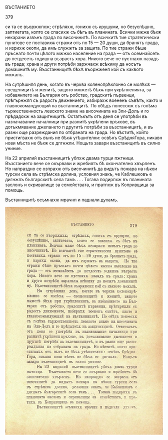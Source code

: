 ﻿ВЪСТАНИЕТО

379

си та се въоржжпхж; стрѣляхж, гонихж съ крушуми, но безуспѣшно, заптиетата, копто се спасихж съ бѣгъ въ планината. Всички мжже бѣхѫ некарани извънъ града по височинитѣ. По всичкитѣ тие стратегически пунктове се поставихѫ стражи отъ по 15 — 20 души, да бранятъ града, и изрихж окопи, да имъ служжтъ за защита. По тие стражи бѣше пръснато почти цѣлото мжжко население на града — отъ осемнайсеть до петдесеть годишна възрасть хора. Никого вече не пустнахж назадъ въ града; храна и други потрѣби заржчахж всѣкиму да носътъ домашнитѣ му. Възстанницитѣ бѣхѫ въоржженп кой съ каквото можалъ.

На сутрѣшнпя день, когато въ черква коленопрѣклонно се молѣхѫ — свещеницитѣ и женитѣ, защото мжжетѣ бѣхѫ при укрѣпленията, за избавянпето на България отъ робство, градскитѣ първенци, прѣгърнжлп съ радость движението, избирахж воененъ съвѣтъ, както и главнокомандующий на въстанницитѣ. По обѣдъ понесохж съ голѣма тържественность левското знаме на височината на Зли-Долъ и го прѣдадохж на защитницитѣ. Остатъкътъ отъ деня се употрѣби въ назначавание началници при разнитѣ укрѣпени връхове, въ дотъкмявание джепането п другитѣ потрѣби за възстанницитѣ, и въ разни още разреждания по отбраната на града. Но вѣститѣ, който пристигвахж отъ вънъ не бѣхѫ утѣшителни: освѣнъ СрѣдняГора, никавн нови мѣста не бѣхѫ се дпгнжли. Нощьта завари възстаницитѣ въ силно униние.

На 22 априлий възстанницитѣ убпхж двама турци пжтници. Възстанието вече се окървави и жребиятъ бѣ окончателно хвърленъ. Но напраздно се озпрахж отъ височинитѣ да видътъ пожара на нѣкои турски села въ стрѣмска долина, условния знакъ, че Каблешковъ е дигнжлъ българскитѣ села тамъ . . . Тогава подирпхж въ планината заслонъ и скривалище за семействата, и пратпхж въ Копривщица за помощь.

Въстанницитѣ осъмнахж мрачнп и паднали духамъ.

![original](images/422.jpg)

